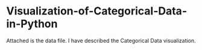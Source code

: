# Visualization-of-Categorical-Data-in-Python
Attached is the data file. I have described the Categorical Data visualization.

